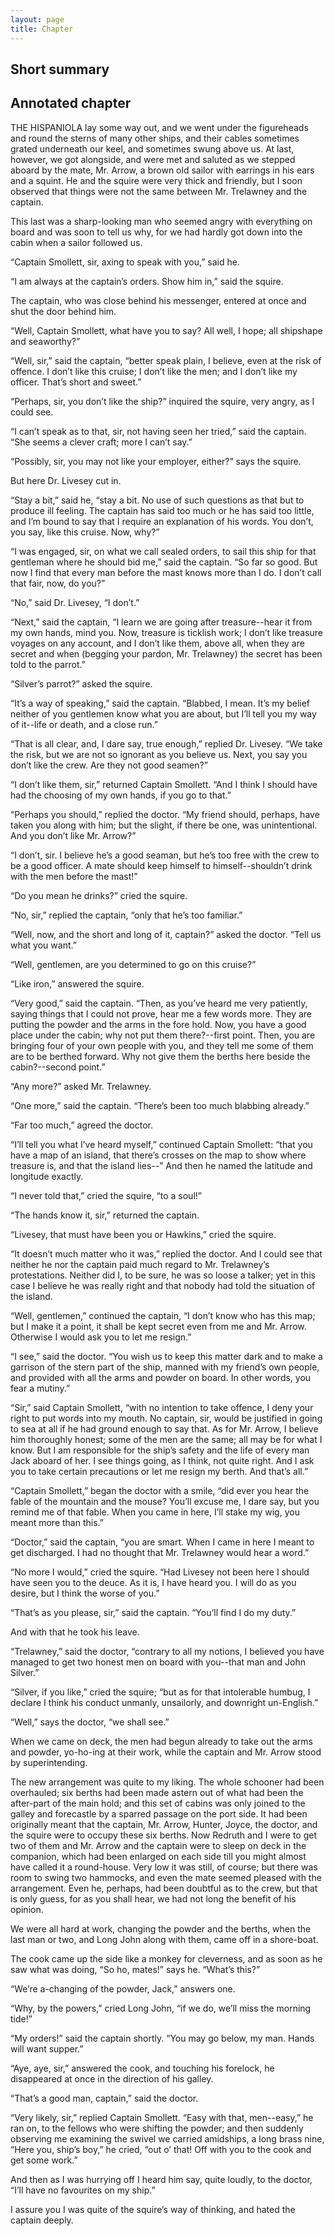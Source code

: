 ```yaml
---
layout: page
title: Chapter
---
```

## Short summary  

## Annotated chapter  
THE HISPANIOLA lay some way out, and we went under the figureheads and
round the sterns of many other ships, and their cables sometimes grated
underneath our keel, and sometimes swung above us. At last, however,
we got alongside, and were met and saluted as we stepped aboard by the
mate, Mr. Arrow, a brown old sailor with earrings in his ears and a
squint. He and the squire were very thick and friendly, but I soon
observed that things were not the same between Mr. Trelawney and the
captain.

This last was a sharp-looking man who seemed angry with everything on
board and was soon to tell us why, for we had hardly got down into the
cabin when a sailor followed us.

“Captain Smollett, sir, axing to speak with you,” said he.

“I am always at the captain’s orders. Show him in,” said the squire.

The captain, who was close behind his messenger, entered at once and
shut the door behind him.

“Well, Captain Smollett, what have you to say? All well, I hope; all
shipshape and seaworthy?”

“Well, sir,” said the captain, “better speak plain, I believe, even at
the risk of offence. I don’t like this cruise; I don’t like the men; and
I don’t like my officer. That’s short and sweet.”

“Perhaps, sir, you don’t like the ship?” inquired the squire, very
angry, as I could see.

“I can’t speak as to that, sir, not having seen her tried,” said the
captain. “She seems a clever craft; more I can’t say.”

“Possibly, sir, you may not like your employer, either?” says the
squire.

But here Dr. Livesey cut in.

“Stay a bit,” said he, “stay a bit. No use of such questions as that but
to produce ill feeling. The captain has said too much or he has said too
little, and I’m bound to say that I require an explanation of his words.
You don’t, you say, like this cruise. Now, why?”

“I was engaged, sir, on what we call sealed orders, to sail this ship
for that gentleman where he should bid me,” said the captain. “So far
so good. But now I find that every man before the mast knows more than I
do. I don’t call that fair, now, do you?”

“No,” said Dr. Livesey, “I don’t.”

“Next,” said the captain, “I learn we are going after treasure--hear
it from my own hands, mind you. Now, treasure is ticklish work; I don’t
like treasure voyages on any account, and I don’t like them, above all,
when they are secret and when (begging your pardon, Mr. Trelawney) the
secret has been told to the parrot.”

“Silver’s parrot?” asked the squire.

“It’s a way of speaking,” said the captain. “Blabbed, I mean. It’s my
belief neither of you gentlemen know what you are about, but I’ll tell
you my way of it--life or death, and a close run.”

“That is all clear, and, I dare say, true enough,” replied Dr. Livesey.
“We take the risk, but we are not so ignorant as you believe us. Next,
you say you don’t like the crew. Are they not good seamen?”

“I don’t like them, sir,” returned Captain Smollett. “And I think I
should have had the choosing of my own hands, if you go to that.”

“Perhaps you should,” replied the doctor. “My friend should, perhaps,
have taken you along with him; but the slight, if there be one, was
unintentional. And you don’t like Mr. Arrow?”

“I don’t, sir. I believe he’s a good seaman, but he’s too free with
the crew to be a good officer. A mate should keep himself to
himself--shouldn’t drink with the men before the mast!”

“Do you mean he drinks?” cried the squire.

“No, sir,” replied the captain, “only that he’s too familiar.”

“Well, now, and the short and long of it, captain?” asked the doctor.
“Tell us what you want.”

“Well, gentlemen, are you determined to go on this cruise?”

“Like iron,” answered the squire.

“Very good,” said the captain. “Then, as you’ve heard me very patiently,
saying things that I could not prove, hear me a few words more. They are
putting the powder and the arms in the fore hold. Now, you have a good
place under the cabin; why not put them there?--first point. Then, you
are bringing four of your own people with you, and they tell me some of
them are to be berthed forward. Why not give them the berths here beside
the cabin?--second point.”

“Any more?” asked Mr. Trelawney.

“One more,” said the captain. “There’s been too much blabbing already.”

“Far too much,” agreed the doctor.

“I’ll tell you what I’ve heard myself,” continued Captain Smollett:
“that you have a map of an island, that there’s crosses on the map to
show where treasure is, and that the island lies--” And then he named
the latitude and longitude exactly.

“I never told that,” cried the squire, “to a soul!”

“The hands know it, sir,” returned the captain.

“Livesey, that must have been you or Hawkins,” cried the squire.

“It doesn’t much matter who it was,” replied the doctor. And I could
see that neither he nor the captain paid much regard to Mr. Trelawney’s
protestations. Neither did I, to be sure, he was so loose a talker; yet
in this case I believe he was really right and that nobody had told the
situation of the island.

“Well, gentlemen,” continued the captain, “I don’t know who has this
map; but I make it a point, it shall be kept secret even from me and Mr.
Arrow. Otherwise I would ask you to let me resign.”

“I see,” said the doctor. “You wish us to keep this matter dark and to
make a garrison of the stern part of the ship, manned with my friend’s
own people, and provided with all the arms and powder on board. In other
words, you fear a mutiny.”

“Sir,” said Captain Smollett, “with no intention to take offence, I
deny your right to put words into my mouth. No captain, sir, would be
justified in going to sea at all if he had ground enough to say that. As
for Mr. Arrow, I believe him thoroughly honest; some of the men are the
same; all may be for what I know. But I am responsible for the ship’s
safety and the life of every man Jack aboard of her. I see things going,
as I think, not quite right. And I ask you to take certain precautions
or let me resign my berth. And that’s all.”

“Captain Smollett,” began the doctor with a smile, “did ever you hear
the fable of the mountain and the mouse? You’ll excuse me, I dare say,
but you remind me of that fable. When you came in here, I’ll stake my
wig, you meant more than this.”

“Doctor,” said the captain, “you are smart. When I came in here I meant
to get discharged. I had no thought that Mr. Trelawney would hear a
word.”

“No more I would,” cried the squire. “Had Livesey not been here I should
have seen you to the deuce. As it is, I have heard you. I will do as you
desire, but I think the worse of you.”

“That’s as you please, sir,” said the captain. “You’ll find I do my
duty.”

And with that he took his leave.

“Trelawney,” said the doctor, “contrary to all my notions, I believed
you have managed to get two honest men on board with you--that man and
John Silver.”

“Silver, if you like,” cried the squire; “but as for that intolerable
humbug, I declare I think his conduct unmanly, unsailorly, and downright
un-English.”

“Well,” says the doctor, “we shall see.”

When we came on deck, the men had begun already to take out the arms and
powder, yo-ho-ing at their work, while the captain and Mr. Arrow stood
by superintending.

The new arrangement was quite to my liking. The whole schooner had been
overhauled; six berths had been made astern out of what had been the
after-part of the main hold; and this set of cabins was only joined to
the galley and forecastle by a sparred passage on the port side. It had
been originally meant that the captain, Mr. Arrow, Hunter, Joyce, the
doctor, and the squire were to occupy these six berths. Now Redruth and
I were to get two of them and Mr. Arrow and the captain were to sleep
on deck in the companion, which had been enlarged on each side till you
might almost have called it a round-house. Very low it was still, of
course; but there was room to swing two hammocks, and even the mate
seemed pleased with the arrangement. Even he, perhaps, had been doubtful
as to the crew, but that is only guess, for as you shall hear, we had
not long the benefit of his opinion.

We were all hard at work, changing the powder and the berths, when
the last man or two, and Long John along with them, came off in a
shore-boat.

The cook came up the side like a monkey for cleverness, and as soon as
he saw what was doing, “So ho, mates!” says he. “What’s this?”

“We’re a-changing of the powder, Jack,” answers one.

“Why, by the powers,” cried Long John, “if we do, we’ll miss the morning
tide!”

“My orders!” said the captain shortly. “You may go below, my man. Hands
will want supper.”

“Aye, aye, sir,” answered the cook, and touching his forelock, he
disappeared at once in the direction of his galley.

“That’s a good man, captain,” said the doctor.

“Very likely, sir,” replied Captain Smollett. “Easy with that,
men--easy,” he ran on, to the fellows who were shifting the powder; and
then suddenly observing me examining the swivel we carried amidships,
a long brass nine, “Here you, ship’s boy,” he cried, “out o’ that! Off
with you to the cook and get some work.”

And then as I was hurrying off I heard him say, quite loudly, to the
doctor, “I’ll have no favourites on my ship.”

I assure you I was quite of the squire’s way of thinking, and hated the
captain deeply.
